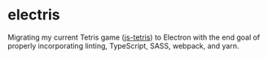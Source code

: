electris
============

Migrating my current Tetris game ([js-tetris](https://github.com/jareddgotte/js-tetris)) to Electron with the end goal of properly incorporating linting, TypeScript, SASS, webpack, and yarn.
